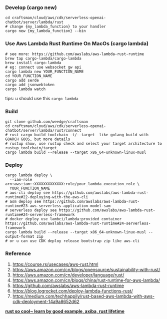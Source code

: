 ### Develop (cargo new)
```shell
cd craftsman/cloud/aws/cdk/serverless-openai-chatbot/server/lambda/rust
# change {my_lambda_function} to your handler
cargo new {my_lambda_function} --bin
```
### Use Aws Lambda Rust Runtime On MacOs (cargo lambda)
```shell
# see more: https://github.com/awslabs/aws-lambda-rust-runtime
brew tap cargo-lambda/cargo-lambda
brew install cargo-lambda
# eg: connect use websocket gw api
cargo lambda new YOUR_FUNCTION_NAME
cd YOUR_FUNCTION_NAME
cargo add serde
cargo add jsonwebtoken
cargo lambda watch
```
tips: u should use this `cargo lambda`

### Build
```shell
git clone github.com/weedge/craftsman 
cd craftsman/cloud/aws/cdk/serverless-openai-chatbot/server/lambda/rust/connect
# rust cargo build toolchain -t/--target  like golang build with GOARCH GOOS, but more details
# rustup show, use rustup check and select your target architecture to rustup toolchain/target
cargo lambda build --release --target x86_64-unknown-linux-musl
```


### Deploy
```shell
cargo lambda deploy \
  --iam-role arn:aws:iam::XXXXXXXXXXXXX:role/your_lambda_execution_role \
  YOUR_FUNCTION_NAME
# aws-cli deploy see https://github.com/awslabs/aws-lambda-rust-runtime#22-deploying-with-the-aws-cli
# asm deploy see https://github.com/awslabs/aws-lambda-rust-runtime#23-aws-serverless-application-model-sam
# serverless deploy see https://github.com/awslabs/aws-lambda-rust-runtime#24-serverless-framework
# docker deploy use lambci/lambda:provided container https://github.com/awslabs/aws-lambda-rust-runtime#24-serverless-framework
cargo lambda build --release --target x86_64-unknown-linux-musl --output-format zip
# or u can use CDK deploy release bootstrap zip like aws-cli 
```

### Reference
1. https://course.rs/usecases/aws-rust.html
2. https://aws.amazon.com/cn/blogs/opensource/sustainability-with-rust/ 
3. https://aws.amazon.com/cn/developer/language/rust/
4. https://aws.amazon.com/cn/blogs/china/rust-runtime-for-aws-lambda/
5. https://github.com/awslabs/aws-lambda-rust-runtime 
6. https://blog.logrocket.com/deploy-lambda-functions-rust/
7. https://medium.com/techhappily/rust-based-aws-lambda-with-aws-cdk-deployment-14a9a8652d62


**<u>rust so cool~ learn by good example, axiba, rust lifetime<u>**